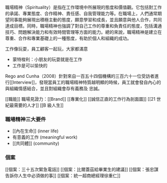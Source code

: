 職場精神（Spirituality）是指在工作環境中所展現的態度和價值觀。它包括對工作的承諾、專業態度、合作精神、責任感、自我管理能力等。在職場上，人們通常期望同事能夠展現出積極主動的態度，願意學習和成長，並且願意與他人合作，共同達成目標。同時，職場精神也強調了對自己工作的尊重和負責任的態度，包括溝通技巧、問題解決能力和有效時間管理等方面的能力。總的來說，職場精神是建立在尊重、合作和專業基礎上的一種態度，有助於個人和組織的成功。

工作像玩耍，員工顧客一起玩，大家都滿意
- 蒙特梭利：小朋友的玩耍就是在工作
- 工作是可以愉快的

Rego and Cunha（2008）針對來自一百五十四個機構的三百六十一位受訪者進行[[Interview]]，發現當員工的職場精神特質越明顯的時候，員工就會發自內心的與組織情感結合，並且對組織會存有義務及
忠誠。

[[職能]]
職場見證力：[[Brand]]
[[專業化]]
[[誠信正直的工作行為剖面圖]]
[[21 世紀最需要的人才]]
[[B 級人生]]

### 職場精神三大要件
- [[內在生命]] (inner life)
- 有意義的工作 (meaningful work)
- [[共同體]] (community)

### 個案
[[個案：三十五次緊急電話]]
[[個案：比爾蓋茲給畢業生的建議]]
[[個案：張忠謀告訴你人生中必須做的事]]
[[個案：統一超商總經理徐重仁]]